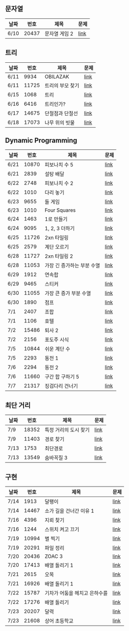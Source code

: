 ## 문자열
|날짜|번호|제목|문제|
|---|---|---|---|
|6/10|20437|문자열 게임 2|[link](https://www.acmicpc.net/problem/20437)|

## 트리
|날짜|번호|제목|문제|
|---|---|---|---|
|6/11|9934|OBILAZAK|[link](https://www.acmicpc.net/problem/9934)|
|6/11|11725|트리의 부모 찾기|[link](https://www.acmicpc.net/problem/11725)|
|6/15|1068|트리|[link](https://www.acmicpc.net/problem/2168)|
|6/16|6416|트리인가?|[link](https://www.acmicpc.net/problem/6416)|
|6/17|14675|단절점과 단절선|[link](https://www.acmicpc.net/problem/14675)|
|6/18|17073|나무 위의 빗물|[link](https://www.acmicpc.net/problem/17073)|

## Dynamic Programming
|날짜|번호|제목|문제|
|---|---|---|---|
|6/21|10870|피보나치 수 5|[link](https://www.acmicpc.net/problem/10870)|
|6/21|2839|설탕 배달|[link](https://www.acmicpc.net/problem/2839)|
|6/22|2748|피보나치 수 2|[link](https://www.acmicpc.net/problem/2748)|
|6/22|1010|다리 놓기|[link](https://www.acmicpc.net/problem/1010)|
|6/23|9655|돌 게임|[link](https://www.acmicpc.net/problem/9655)|
|6/23|1010|Four Squares|[link](https://www.acmicpc.net/problem/17626)|
|6/24|1463|1로 만들기|[link](https://www.acmicpc.net/problem/1463)|
|6/24|9095|1, 2, 3 더하기|[link](https://www.acmicpc.net/problem/9095)|
|6/25|11726|2xn 타일링|[link](https://www.acmicpc.net/problem/11726)|
|6/25|2579|계단 오르기|[link](https://www.acmicpc.net/problem/2579)|
|6/28|11727|2xn 타일링 2|[link](https://www.acmicpc.net/problem/11727)|
|6/28|11053|가장 긴 증가하는 부분 수열|[link](https://www.acmicpc.net/problem/11053)|
|6/29|1912|연속합|[link](https://www.acmicpc.net/problem/1912)|
|6/29|9465|스티커|[link](https://www.acmicpc.net/problem/9465)|
|6/30|11055|가장 큰 증가 부분 수열|[link](https://www.acmicpc.net/problem/11055)|
|6/30|1890|점프|[link](https://www.acmicpc.net/problem/1890)|
|7/1|2407|조합|[link](https://www.acmicpc.net/problem/2407)|
|7/1|1106|호텔|[link](https://www.acmicpc.net/problem/1106)|
|7/2|15486|퇴사 2|[link](https://www.acmicpc.net/problem/15486)|
|7/2|2156|포도주 시식|[link](https://www.acmicpc.net/problem/2156)|
|7/5|10844|쉬운 계단 수|[link](https://www.acmicpc.net/problem/10844)|
|7/5|2293|동전 1|[link](https://www.acmicpc.net/problem/2293)|
|7/6|2294|동전 2|[link](https://www.acmicpc.net/problem/2294)|
|7/6|11660|구간 합 구하기 5|[link](https://www.acmicpc.net/problem/11660)|
|7/7|21317|징검다리 건너기|[link](https://www.acmicpc.net/problem/21317)|

## 최단 거리
|날짜|번호|제목|문제|
|---|---|---|---|
|7/9|18352|특정 거리의 도시 찾기|[link](https://www.acmicpc.net/problem/18352)|
|7/9|11403|경로 찾기|[link](https://www.acmicpc.net/problem/11403)|
|7/13|1753|최단경로|[link](https://www.acmicpc.net/problem/1753)|
|7/13|13549|숨바꼭질 3|[link](https://www.acmicpc.net/problem/13549)|

## 구현
|날짜|번호|제목|문제|
|---|---|---|---|
|7/14|1913|달팽이|[link](https://www.acmicpc.net/problem/1913)|
|7/14|14467|소가 길을 건너간 이유 1|[link](https://www.acmicpc.net/problem/14467)|
|7/16|4396|지뢰 찾기|[link](https://www.acmicpc.net/problem/4396)|
|7/16|1244|스위치 켜고 끄기|[link](https://www.acmicpc.net/problem/1244)|
|7/19|10994|별 찍기|[link](https://www.acmicpc.net/problem/10994)|
|7/19|20291|파일 정리|[link](https://www.acmicpc.net/problem/20291)|
|7/20|20436|ZOAC 3|[link](https://www.acmicpc.net/problem/20436)|
|7/20|17413|배열 돌리기 1|[link](https://www.acmicpc.net/problem/17413)|
|7/21|2615|오목|[link](https://www.acmicpc.net/problem/2615)|
|7/21|16926|배열 돌리기 1|[link](https://www.acmicpc.net/problem/16926)|
|7/22|15787|기차가 어둠을 헤치고 은하수를|[link](https://www.acmicpc.net/problem/15787)|
|7/22|17276|배열 돌리기|[link](https://www.acmicpc.net/problem/17276)|
|7/23|20207|달력|[link](https://www.acmicpc.net/problem/20207)|
|7/23|21608|상어 초등학교|[link](https://www.acmicpc.net/problem/21608)|

